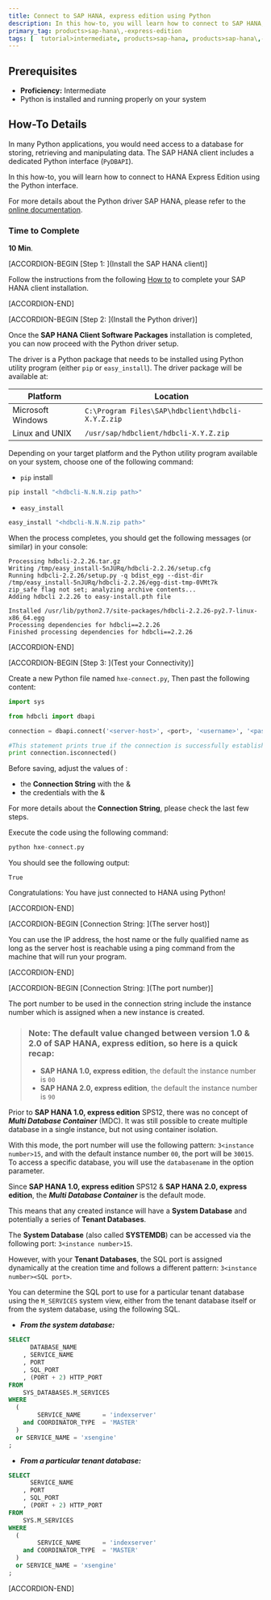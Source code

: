 ```yaml
---
title: Connect to SAP HANA, express edition using Python
description: In this how-to, you will learn how to connect to SAP HANA, express edition using the Python PyDBAPI API
primary_tag: products>sap-hana\,-express-edition
tags: [  tutorial>intermediate, products>sap-hana, products>sap-hana\,-express-edition , tutorial>how-to ]
---
```


## Prerequisites  
- **Proficiency:** Intermediate
- Python is installed and running properly on your system

## How-To Details
In many Python applications, you would need access to a database for storing, retrieving and manipulating data. The SAP HANA client includes a dedicated Python interface (`PyDBAPI`).

In this how-to, you will learn how to connect to HANA Express Edition using the Python interface.

For more details about the Python driver SAP HANA, please refer to the [online documentation](https://help.sap.com/viewer/0eec0d68141541d1b07893a39944924e/2.0.02/en-US/f3b8fabf34324302b123297cdbe710f0.html).

### Time to Complete
**10 Min**.

[ACCORDION-BEGIN [Step 1: ](Install the SAP HANA client)]

Follow the instructions from the following [How to](https://www.sap.com/developer/how-tos/2016/12/hxe-ua-howto-installing-clients.html) to complete your SAP HANA client installation.

[ACCORDION-END]

[ACCORDION-BEGIN [Step 2: ](Install the Python driver)]

Once the **SAP HANA Client Software Packages** installation is completed, you can now proceed with the Python driver setup.

The driver is a Python package that needs to be installed using Python utility program (either `pip` or `easy_install`). The driver package will be available at:

| Platform                  | Location                                          |
|---------------------------|---------------------------------------------------|
| Microsoft Windows         | `C:\Program Files\SAP\hdbclient\hdbcli-X.Y.Z.zip` |
| Linux and UNIX            | `/usr/sap/hdbclient/hdbcli-X.Y.Z.zip`             |

Depending on your target platform and the Python utility program available on your system, choose one of the following command:

- `pip` install

```bash
pip install "<hdbcli-N.N.N.zip path>"
```

- `easy_install`

```bash
easy_install "<hdbcli-N.N.N.zip path>"
```

When the process completes, you should get the following messages (or similar) in your console:

```
Processing hdbcli-2.2.26.tar.gz
Writing /tmp/easy_install-5nJURq/hdbcli-2.2.26/setup.cfg
Running hdbcli-2.2.26/setup.py -q bdist_egg --dist-dir /tmp/easy_install-5nJURq/hdbcli-2.2.26/egg-dist-tmp-0VMt7k
zip_safe flag not set; analyzing archive contents...
Adding hdbcli 2.2.26 to easy-install.pth file

Installed /usr/lib/python2.7/site-packages/hdbcli-2.2.26-py2.7-linux-x86_64.egg
Processing dependencies for hdbcli==2.2.26
Finished processing dependencies for hdbcli==2.2.26
```

[ACCORDION-END]

[ACCORDION-BEGIN [Step 3: ](Test your Connectivity)]

Create a new Python file named `hxe-connect.py`, Then past the following content:

```python
import sys

from hdbcli import dbapi

connection = dbapi.connect('<server-host>', <port>, '<username>', '<password>')

#This statement prints true if the connection is successfully established
print connection.isconnected()
```

Before saving, adjust the values of :

 - the **Connection String** with the ***<server-host>*** & ***<port>***
 - the credentials with the ***<username>*** & ***<password>***

For more details about the **Connection String**, please check the last few steps.

Execute the code using the following command:

```python
python hxe-connect.py
```

You should see the following output:

```
True
```

Congratulations: You have just connected to HANA using Python!

[ACCORDION-END]

[ACCORDION-BEGIN [Connection String: ](The server host)]

You can use the IP address, the host name or the fully qualified name as long as the server host is reachable using a ping command from the machine that will run your program.

[ACCORDION-END]

[ACCORDION-BEGIN [Connection String: ](The port number)]

The port number to be used in the connection string include the instance number which is assigned when a new instance is created.

> ### **Note:** The default value changed between version 1.0 & 2.0 of **SAP HANA, express edition**, so here is a quick recap:
> - **SAP HANA 1.0, express edition**, the default the instance number is `00`
> - **SAP HANA 2.0, express edition**, the default the instance number is `90`


Prior to **SAP HANA 1.0, express edition** SPS12, there was no concept of ***Multi Database Container*** (MDC). It was still possible to create multiple database in a single instance, but not using container isolation.

With this mode, the port number will use the following pattern: `3<instance number>15`, and with the default instance number `00`, the port will be `30015`. To access a specific database, you will use the `databasename` in the option parameter.

Since **SAP HANA 1.0, express edition** SPS12 & **SAP HANA 2.0, express edition**, the ***Multi Database Container*** is the default mode.

This means that any created instance will have a **System Database** and potentially a series of **Tenant Databases**.

The **System Database** (also called **SYSTEMDB**) can be accessed via the following port: `3<instance number>15`.

However, with your **Tenant Databases**, the SQL port is assigned dynamically at the creation time and follows a different pattern: `3<instance number><SQL port>`.

You can determine the SQL port to use for a particular tenant database using the `M_SERVICES` system view, either from the tenant database itself or from the system database, using the following SQL.

- ***From the system database:***

```SQL
SELECT
	  DATABASE_NAME
	, SERVICE_NAME
	, PORT
	, SQL_PORT
	, (PORT + 2) HTTP_PORT
FROM
	SYS_DATABASES.M_SERVICES
WHERE
  (
        SERVICE_NAME      = 'indexserver'
    and COORDINATOR_TYPE  = 'MASTER'
  )
  or SERVICE_NAME = 'xsengine'
;
```

- ***From a particular tenant database:***

```SQL                
SELECT
	  SERVICE_NAME
	, PORT
	, SQL_PORT
	, (PORT + 2) HTTP_PORT
FROM
	SYS.M_SERVICES
WHERE
  (
        SERVICE_NAME      = 'indexserver'
    and COORDINATOR_TYPE  = 'MASTER'
  )
  or SERVICE_NAME = 'xsengine'
;
```

[ACCORDION-END]
